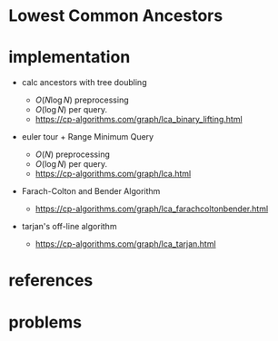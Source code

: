 # Lowest Common Ancestors


# implementation
- calc ancestors with tree doubling 
  - $O(N\log{N})$ preprocessing
  - $O(\log{N})$ per query.
  - https://cp-algorithms.com/graph/lca_binary_lifting.html

- euler tour + Range Minimum Query
  - $O(N)$ preprocessing
  - $O(\log{N})$ per query.
  - https://cp-algorithms.com/graph/lca.html

- Farach-Colton and Bender Algorithm 
  - https://cp-algorithms.com/graph/lca_farachcoltonbender.html

- tarjan's off-line algorithm
  - https://cp-algorithms.com/graph/lca_tarjan.html



# references


# problems